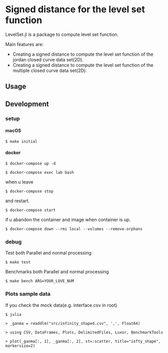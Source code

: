 # Signed distance for the level set function

<!-- TODO: set Package Name : LevelSet.jl-->
<!--  LevelSet.jlはレベルセット関数に関する機能を提供するpackageである -->
LevelSet.jl is a package to compute level set function.

Main features are:

- Creating a signed distance to compute the level set function of the jordan closed curve data set(2D).
- Creating a signed distance to compute the level set function of the multiple closed curve data set(2D).

<!-- レベルセット法のためのレベルセット関数を計算する際に初期値として必要な付合付き距離関数を閉曲線データから提供する。 -->


## Usage


## Development

### setup
#### macOS

`$ make initial`

#### docker

`$ docker-compose up -d`

`$ docker-compose exec lab bash`


when u leave

`$ docker-compose stop`

and restart.

`$ docker-compose start`


if u abandon the container and image when container is up.

`$ docker-compose down --rmi local --volumes --remove-orphans`


### debug


Test both Parallel and normal processing

`$ make test`

Benchmarks both Parallel and normal processing

`$ make bench ARG=YOUR_LOVE_NUM`


### Plots sample data

If you check the mock data(e.g. interface.csv in root)

`$ julia `  

`> _ganma = readdlm("src/infinity_shaped.csv", ',', Float64)`

`> using CSV, DataFrames, Plots, DelimitedFiles, Luxor, BenchmarkTools`  

`> plot(_ganma[:, 1], _ganma[:, 2], st=:scatter, title="infty_shape", markersize=2)`

